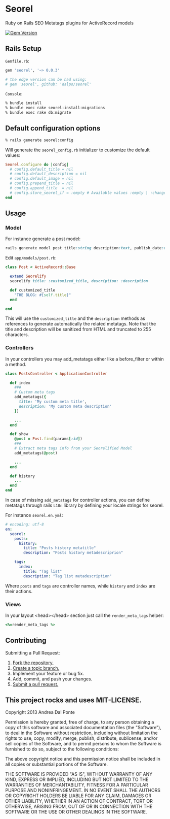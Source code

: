# Seorel

Ruby on Rails SEO Metatags plugins for ActiveRecord models

[![Gem Version](https://badge.fury.io/rb/seorel.png)](http://badge.fury.io/rb/seorel)

## Rails Setup


`Gemfile.rb`:

```ruby
gem 'seorel', '~> 0.0.3'

# the edge version can be had using:
# gem 'seorel', github: 'dalpo/seorel'
```

`Console`:
```bash
% bundle install
% bundle exec rake seorel:install:migrations
% bundle exec rake db:migrate
```

## Default configuration options

```bash
% rails generate seorel:config
```

Will generate the `seorel_config.rb` initializer to customize the default values:

```ruby
Seorel.configure do |config|
  # config.default_title = nil
  # config.default_description = nil
  # config.default_image = nil
  # config.prepend_title = nil
  # config.append_title  = nil
  # config.store_seorel_if = :empty # Available values :empty | :changed
end
```


## Usage

### Model

For instance generate a post model:
```ruby
rails generate model post title:string description:text, publish_date:date
```

Edit `app/models/post.rb`:
```ruby
class Post < ActiveRecord::Base

  extend Seorelify
  seorelify title: :customized_title, description: :description

  def customized_title
    "THE BLOG: #{self.title}"
  end

end
```

This will use the `customized_title` and the `description` methods as references to generate automatically the related metatags.
Note that the title and description will be sanitized from HTML and truncated to 255 characters.


### Controllers
In your controllers you may add\_metatags either like a before\_filter or within a method.

```ruby
class PostsController < ApplicationController

  def index
    ###
    # Custom meta tags
    add_metatags({
      title: 'My custom meta title',
      description: 'My custom meta description'
    })

    ...
  end

  def show
    @post = Post.find(params[:id])
    ###
    # Extract meta tags info from your Seorelified Model
    add_metatags(@post)

    ...
  end

  def history
    ...
  end
end
```

In case of missing `add_metatags` for controller actions, you can define metatags through rails `L10n` library by defining your locale strings for seorel.

For instance `seorel.en.yml`:

```yaml
# encoding: utf-8
en:
  seorel:
    posts:
      history:
        title: "Posts history metatitle"
        description: "Posts history metadescriprion"

    tags:
      index:
        title: "Tag list"
        description: "Tag list metadescription"
```
Where `posts` and `tags` are controller names, while `history` and `index` are their actions.

### Views

In your layout &lt;head&gt;&lt;/head&gt; section just call the `render_meta_tags` helper:

```ruby
<%=render_meta_tags %>
```


## Contributing
Submitting a Pull Request:

1. [Fork the repository.][fork]
2. [Create a topic branch.][branch]
3. Implement your feature or bug fix.
4. Add, commit, and push your changes.
5. [Submit a pull request.][pr]

[fork]: http://help.github.com/fork-a-repo/
[branch]: http://learn.github.com/p/branching.html
[pr]: http://help.github.com/send-pull-requests/

## This project rocks and uses MIT-LICENSE.

Copyright 2013 Andrea Dal Ponte

Permission is hereby granted, free of charge, to any person obtaining
a copy of this software and associated documentation files (the
"Software"), to deal in the Software without restriction, including
without limitation the rights to use, copy, modify, merge, publish,
distribute, sublicense, and/or sell copies of the Software, and to
permit persons to whom the Software is furnished to do so, subject to
the following conditions:

The above copyright notice and this permission notice shall be
included in all copies or substantial portions of the Software.

THE SOFTWARE IS PROVIDED "AS IS", WITHOUT WARRANTY OF ANY KIND,
EXPRESS OR IMPLIED, INCLUDING BUT NOT LIMITED TO THE WARRANTIES OF
MERCHANTABILITY, FITNESS FOR A PARTICULAR PURPOSE AND
NONINFRINGEMENT. IN NO EVENT SHALL THE AUTHORS OR COPYRIGHT HOLDERS BE
LIABLE FOR ANY CLAIM, DAMAGES OR OTHER LIABILITY, WHETHER IN AN ACTION
OF CONTRACT, TORT OR OTHERWISE, ARISING FROM, OUT OF OR IN CONNECTION
WITH THE SOFTWARE OR THE USE OR OTHER DEALINGS IN THE SOFTWARE.
